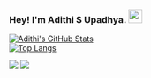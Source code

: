 ### Hey! I'm Adithi S Upadhya. <img src="https://media.giphy.com/media/hvRJCLFzcasrR4ia7z/giphy.gif" width="25px">

<!-- <a href="https://github.com/anuraghazra/github-readme-stats" target="_blank" rel="noreferrer"><img src="https://github-readme-stats.vercel.app/api?username=adithi-su&show_icons=true&locale=en&theme=github_dark" alt="adithi-su"/></a> <br>
[![Top Langs](https://github-readme-stats.vercel.app/api/top-langs/?username=adithi-su&layout=compact&theme=github_dark)](https://github.com/anuraghazra/github-readme-stats)
-->

[![Adithi's GitHub Stats](https://github-readme-stats-8yxirnly3-adithi-su.vercel.app/api?username=adithi-su&show_icons=true&locale=en&theme=github_dark)](https://github.com/adithi-su/github-readme-stats)<br>
[![Top Langs](https://github-readme-stats-8yxirnly3-adithi-su.vercel.app/api/top-langs/?username=adithi-su&layout=compact&theme=github_dark)](https://github.com/adithi-su/github-readme-stats)

[<img src="https://img.shields.io/badge/LinkedIn-0077B5?style=for-the-badge&logo=linkedin&logoColor=white" />](https://www.linkedin.com/in/adithi-su/) 
[<img src="https://img.shields.io/badge/Twitter-1DA1F2?style=for-the-badge&logo=twitter&logoColor=white"/>](https://twitter.com/adithi_upadhya)


<!--
**adithi-su/adithi-su** is a ✨ _special_ ✨ repository because its `README.md` (this file) appears on your GitHub profile.

Here are some ideas to get you started:

- 🔭 I’m currently working on ...
- 🌱 I’m currently learning ...
- 👯 I’m looking to collaborate on ...
- 🤔 I’m looking for help with ...
- 💬 Ask me about ...
- 📫 How to reach me: ...
- 😄 Pronouns: ...
- ⚡ Fun fact: ...
-->

